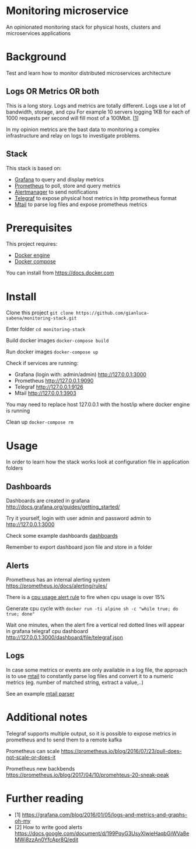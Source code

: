 # Monitoring microservice

An opinionated monitoring stack for physical hosts, clusters and microservices applications

# Background

Test and learn how to monitor distributed microservices architecture

## Logs OR Metrics OR both

This is a long story. Logs and metrics are totally different. Logs use a lot of bandwidth, storage, and cpu
For example 10 servers logging 1KB for each of 1000 requests per second will fill most of a 100Mbit. [[1](https://grafana.com/blog/2016/01/05/logs-and-metrics-and-graphs-oh-my/)]

In my opinion metrics are the bast data to monitoring a complex infrastructure and relay on 
logs to investigate problems.


## Stack

This stack is based on:

- [Grafana](https://grafana.com/) to query and display metrics 
- [Prometheus](http://prometheus.io) to poll, store and query metrics
- [Alertmanager](https://prometheus.io/docs/alerting/alertmanager/) to send notifications
- [Telegraf](https://docs.influxdata.com/telegraf) to expose physical host metrics in http prometheus format
- [Mtail](https://github.com/google/mtail) to parse log files and expose prometheus metrics

# Prerequisites

This project requires:

- [Docker engine](https://docs.docker.com/engine/installation/) 
- [Docker compose](https://docs.docker.com/compose/)

You can install from <https://docs.docker.com>

# Install

Clone this project `git clone https://github.com/gianluca-sabena/monitoring-stack.git`

Enter folder `cd monitoring-stack`

Build docker images `docker-compose build`

Run docker images `docker-compose up`

Check if services are running:
- Grafana (login with: admin/admin) <http://127.0.0.1:3000> 
- Prometheus <http://127.0.0.1:9090>
- Telegraf <http://127.0.0.1:9126>
- Mtail <http://127.0.0.1:3903>

You may need to replace host 127.0.0.1 with the host/ip where docker engine is running 

Clean up `docker-compose rm`

# Usage

In order to learn how the stack works look at configuration file in application folders 

## Dashboards

Dashboards are created in grafana <http://docs.grafana.org/guides/getting_started/>

Try it yourself, login with user admin and password admin to <http://127.0.0.1:3000>

Check some example dashboards [dashboards](./grafana/dashboards)

Remember to export dashboard json file and store in a folder

## Alerts

Prometheus has an internal alerting system <https://prometheus.io/docs/alerting/rules/>

There is a [cpu usage alert rule](./prometheus/alert.rules) to fire when cpu usage is over 15%

Generate cpu cycle with `docker run -ti alpine sh -c "while true; do true; done"`

Wait one minutes, when the alert fire a vertical red dotted lines will appear in grafana telegraf cpu dashboard <http://127.0.0.1:3000/dashboard/file/telegraf.json>



## Logs

In case some metrics or events are only available in a log file, the approach is to use [mtail](https://github.com/google/mtail) to constantly
parse log files and convert it to a numeric metrics (eg. number of matched string, extract a value,..)

See an example [mtail parser](./mtail/progs)


# Additional notes

Telegraf supports multiple output, so it is possible to expose metrics in prometheus and to send them to a remote kafka  

Prometheus can scale <https://prometheus.io/blog/2016/07/23/pull-does-not-scale-or-does-it>

Prometheus new backbends <https://prometheus.io/blog/2017/04/10/promehteus-20-sneak-peak>


# Further reading

- [1] <https://grafana.com/blog/2016/01/05/logs-and-metrics-and-graphs-oh-my>
- [2] How to write good alerts <https://docs.google.com/document/d/199PqyG3UsyXlwieHaqbGiWVa8eMWi8zzAn0YfcApr8Q/edit>

